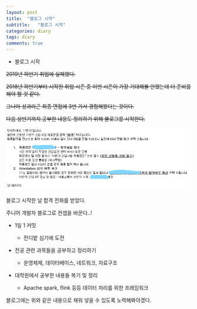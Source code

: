 ```yaml
---
layout: post
title:  "블로그 시작"
subtitle:   "블로그 시작"
categories: diary
tags: diary
comments: true
---
```

- 블로그 시작  

~~2019년 하반기 취업에 실패했다.~~

~~2018년 하반기부터 시작한 취업 시즌 중 이번 시즌이 가장 기대해볼 만했는데 더 준비를 해야 할 것 같다.~~

~~그나마 성과라곤 최종 면접에 3번 가서 경험해봤다는 것이다.~~

~~다음 상반기까지 공부한 내용도 정리하기 위해 블로그를 시작한다.~~

![](/assets/img/11st.jpg)

블로그 시작한 날 합격 전화를 받았다.

주니어 개발자 블로그로 컨셉을 바꾼다..!

- 1일 1 커밋
  - 잔디밭 심기에 도전

- 전공 관련 과목들을 공부하고 정리하기
  - 운영체제, 데이터베이스, 네트워크, 자료구조

- 대학원에서 공부한 내용들 복기 및 정리
  - Apache spark, flink 등등 데이터 처리를 위한 프레임워크

블로그에는 위와 같은 내용으로 채워 넣을 수 있도록 노력해봐야겠다.



